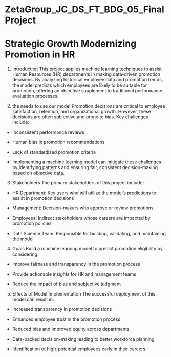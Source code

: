 # ZetaGroup_JC_DS_FT_BDG_05_FinalProject
# Strategic Growth Modernizing Promotion in HR

1. Introduction
This project applies machine learning techniques to assist Human Resources (HR) departments in making data-driven promotion decisions. By analyzing historical employee data and promotion trends, the model predicts which employees are likely to be suitable for promotion, offering an objective supplement to traditional performance evaluation processes.

2. the needs to use our model
Promotion decisions are critical to employee satisfaction, retention, and organizational growth. However, these decisions are often subjective and prone to bias. Key challenges include:

- Inconsistent performance reviews

- Human bias in promotion recommendations

- Lack of standardized promotion criteria

- Implementing a machine learning model can mitigate these challenges by identifying patterns and ensuring fair, consistent decision-making based on objective data.

3. Stakeholders
The primary stakeholders of this project include:

- HR Department: Key users who will utilize the model’s predictions to assist in promotion decisions

- Management: Decision-makers who approve or review promotions

- Employees: Indirect stakeholders whose careers are impacted by promotion policies

- Data Science Team: Responsible for building, validating, and maintaining the model

4. Goals
Build a machine learning model to predict promotion eligibility by considering:

- Improve fairness and transparency in the promotion process

- Provide actionable insights for HR and management teams

- Reduce the impact of bias and subjective judgment

5. Effects of Model Implementation
The successful deployment of this model can result in:

- Increased transparency in promotion decisions

- Enhanced employee trust in the promotion process

- Reduced bias and improved equity across departments

- Data-backed decision-making leading to better workforce planning

- Identification of high-potential employees early in their careers
